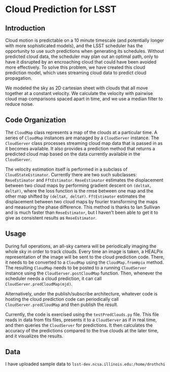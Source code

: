 # Cloud Prediction for LSST

## Introduction
Cloud motion is predictable on a 10 minute timescale (and potentially longer with more sophisticated models), and the LSST scheduler has the opportunity to use such predictions when generating its schedules. Without predicted cloud data, the scheduler may plan out an optimal path, only to have it disrupted by an encroaching cloud that could have been avoided more effectively. To solve this problem, we have created this cloud prediction model, which uses streaming cloud data to predict cloud propagation.

We modeled the sky as 2D cartesian sheet with clouds that all move together at a constant velocity. We calculate the velocity with pairwise cloud map comparisons spaced apart in time, and we use a median filter to reduce noise.

## Code Organization
The `CloudMap` class represents a map of the clouds at a particular time. A series of `CloudMap` instances are managed by a `CloudServer` instance. The `CloudServer` class processes streaming cloud map data that is passed in as it becomes available. It also provides a prediction method that returns a predicted cloud map based on the data currently available in the `CloudServer`. 

The velocity estimation itself is performed in a subclass of `CloudStateEstimator`. Currently there are two such subclasses: `RmseEstimator` and `FftEstimator`. `RmseEstimator` estimates the displacement between two cloud maps by performing gradient descent on `(deltaX, deltaY)`, where the loss function is the rmse between one map and the other map shifted by `(deltaX, deltaY)`. `FftEstimator` estimates the displacement between two cloud maps by fourier transforming the maps and measuring the phase difference. This method is thanks to Ian Sullivan and is much faster than `RmseEstimator`, but I haven't been able to get it to give as consistent results as `RmseEstimator`.

## Usage

During full operations, an all-sky camera will be periodically imaging the whole sky in order to track clouds. Every time an image is taken, a HEALPix representation of the image will be sent to the cloud prediction code. There, it needs to be converted to a `CloudMap` using the `CloudMap.fromHpix` method. The resulting `CloudMap` needs to be posted to a running `CloudServer` instance using the `CloudServer.postCloudMap` function. Then, whenever the scheduler needs a cloud prediction, it can call `CloudServer.predCloudMap(mjd)`. 

Alternatively, under the publish/subscribe architecture, whatever code is hosting the cloud prediction code can periodically call `CloudServer.predCloudMap` and then publish the result.

Currently, the code is exercised using the `testPredClouds.py` file. This file reads in data from fits files, presents it to a `CloudServer` as if in real time, and then queries the `CloudServer` for predictions. It then calculates the accuracy of the predictions compared to the true clouds at the later time, and it visualizes the results.

## Data

I have uploaded sample data to `lsst-dev.ncsa.illinois.edu:/home/drothchi`
